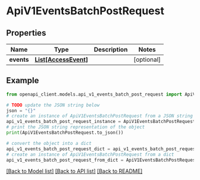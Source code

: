 # ApiV1EventsBatchPostRequest


## Properties

Name | Type | Description | Notes
------------ | ------------- | ------------- | -------------
**events** | [**List[AccessEvent]**](AccessEvent.md) |  | [optional] 

## Example

```python
from openapi_client.models.api_v1_events_batch_post_request import ApiV1EventsBatchPostRequest

# TODO update the JSON string below
json = "{}"
# create an instance of ApiV1EventsBatchPostRequest from a JSON string
api_v1_events_batch_post_request_instance = ApiV1EventsBatchPostRequest.from_json(json)
# print the JSON string representation of the object
print(ApiV1EventsBatchPostRequest.to_json())

# convert the object into a dict
api_v1_events_batch_post_request_dict = api_v1_events_batch_post_request_instance.to_dict()
# create an instance of ApiV1EventsBatchPostRequest from a dict
api_v1_events_batch_post_request_from_dict = ApiV1EventsBatchPostRequest.from_dict(api_v1_events_batch_post_request_dict)
```
[[Back to Model list]](../README.md#documentation-for-models) [[Back to API list]](../README.md#documentation-for-api-endpoints) [[Back to README]](../README.md)



